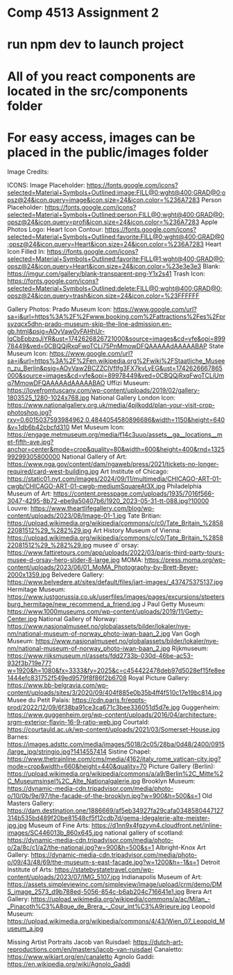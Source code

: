 
# Comp 4513 Assignment 2 
# run npm dev to launch project
# All of you react components are located in the src/components folder
# For easy access, images can be placed in the public/images folder





Image Credits:

ICONS: 
Image Placeholder: https://fonts.google.com/icons?selected=Material+Symbols+Outlined:image:FILL@0;wght@400;GRAD@0;opsz@24&icon.query=image&icon.size=24&icon.color=%236A7283 
Person Placeholder: https://fonts.google.com/icons?selected=Material+Symbols+Outlined:person:FILL@0;wght@400;GRAD@0;opsz@24&icon.query=profi&icon.size=24&icon.color=%236A7283 
Apple Photos Logo: 
Heart Icon Contour: https://fonts.google.com/icons?selected=Material+Symbols+Outlined:favorite:FILL@0;wght@400;GRAD@0;opsz@24&icon.query=Heart&icon.size=24&icon.color=%236A7283
Heart Icon Filled In: https://fonts.google.com/icons?selected=Material+Symbols+Outlined:favorite:FILL@1;wght@400;GRAD@0;opsz@24&icon.query=Heart&icon.size=24&icon.color=%23e3e3e3
Blank: https://imgur.com/gallery/blank-transparent-png-Y1x2s41 
Trash Icon: https://fonts.google.com/icons?selected=Material+Symbols+Outlined:delete:FILL@0;wght@400;GRAD@0;opsz@24&icon.query=trash&icon.size=24&icon.color=%23FFFFFF 

Gallery Photos:
Prado Museum Icon: https://www.google.com/url?sa=i&url=https%3A%2F%2Fwww.booking.com%2Fattractions%2Fes%2Fprsyzqcx5dhn-prado-museum-skip-the-line-admission.en-gb.html&psig=AOvVaw0yFAHhUr-IqCbEpbzqJjYR&ust=1742626826721000&source=images&cd=vfe&opi=89978449&ved=0CBQQjRxqFwoTCLj75PnMmowDFQAAAAAdAAAAABAP
State Museum Icon: https://www.google.com/url?sa=i&url=https%3A%2F%2Fen.wikipedia.org%2Fwiki%2FStaatliche_Museen_zu_Berlin&psig=AOvVaw2BCZZClVfIfg3FX7kvLyEG&ust=1742626667865000&source=images&cd=vfe&opi=89978449&ved=0CBQQjRxqFwoTCLiUmq7MmowDFQAAAAAdAAAAABAO
Uffizi Museum: https://lovefromtuscany.com/wp-content/uploads/2019/02/gallery-1803525_1280-1024x768.jpg
National Gallery London Icon: https://www.nationalgallery.org.uk/media/4pjlkodd/plan-your-visit-crop-photoshop.jpg?rxy=0.6015037593984962,0.4844054580896686&width=1150&height=640&v=1db6b42cbcfd310
Met Museum Icon: https://engage.metmuseum.org/media/f14c3uuo/assets__ga__locations__met-fifth-ave.jpg?anchor=center&mode=crop&quality=80&width=600&height=400&rnd=132599299305800000
National Gallery of Art: https://www.nga.gov/content/dam/ngaweb/press/2021/tickets-no-longer-required/card-west-building.jpg
Art Institute of Chicago: https://static01.nyt.com/images/2024/09/11/multimedia/CHICAGO-ART-01-cwgb/CHICAGO-ART-01-cwgb-mediumSquareAt3X.jpg
Philadelphia Museum of Art: https://content.presspage.com/uploads/1935/7016f566-3047-4295-8b72-ebe9a50407b6/1920_2023-05-31-tt-088.jpg?10000
Louvre: https://www.theartlifegallery.com/blog/wp-content/uploads/2023/08/Image-01-1.jpg 
Tate Britian: https://upload.wikimedia.org/wikipedia/commons/c/c0/Tate_Britain_%285822081512%29_%282%29.jpg
Art History Museum of Vienna: https://upload.wikimedia.org/wikipedia/commons/c/c0/Tate_Britain_%285822081512%29_%282%29.jpg
musee d' orsay: https://www.fattiretours.com/app/uploads/2022/03/paris-third-party-tours-musee-d-orsay-hero-slider-8-large.jpg
MOMA: https://press.moma.org/wp-content/uploads/2023/06/01_MoMA_Photography-by-Brett-Beyer-2000x1359.jpg
Belvedere Gallery: https://www.belvedere.at/sites/default/files/jart-images/_437475375137.jpg
Hermitage Museum: https://www.justgorussia.co.uk/userfiles/images/pages/excursions/stpetersburg_hermitage/new_recommend_a_friend.jpg
J Paul Getty Museum: https://www.1000museums.com/wp-content/uploads/2019/11/Getty-Center.jpg
National Gallery of Norway: https://www.nasjonalmuseet.no/globalassets/bilder/lokaler/nye-nm/national-museum-of-norway_photo-iwan-baan_2.jpg
Van Gogh Museum: https://www.nasjonalmuseet.no/globalassets/bilder/lokaler/nye-nm/national-museum-of-norway_photo-iwan-baan_2.jpg
Rijkmuseum: https://www.rijksmuseum.nl/assets/fdd2733b-030d-46be-ac53-932f3b719e77?w=1920&h=1080&fx=3333&fy=2025&c=c454422478deb97d5028ef15fe8ee1444efc831752f549ed9579f8f86f2b6708
Royal Picture Gallery: https://www.bb-belgravia.com/wp-content/uploads/sites/3/2020/09/404f885e0b35b4ff4f510c17e19bc814.jpg
Musee du Petit Palais: https://cdn.paris.fr/eqpts-prod/2022/12/09/6f38ba91ce3ca671c3bee336051d5d7e.jpg
Guggenheim: https://www.guggenheim.org/wp-content/uploads/2016/04/architecture-srgm-exterior-flavin-16-9-ratio-web.jpg
Courtald: https://courtauld.ac.uk/wp-content/uploads/2021/03/Somerset-House.jpg
Barnes: https://images.adsttc.com/media/images/5018/2c05/28ba/0d48/2400/0915/large_jpg/stringio.jpg?1414557414
Sistine Chapel: https://www.thetrainline.com/cms/media/4162/italy_rome_vatican-city.jpg?mode=crop&width=660&height=440&quality=70
Picture Gallery (Berlin): https://upload.wikimedia.org/wikipedia/commons/a/a9/Berlin%2C_Mitte%2C_Museumsinsel%2C_Alte_Nationalgalerie.jpg
Brooklyn Museum: https://dynamic-media-cdn.tripadvisor.com/media/photo-o/10/0b/9e/97/the-facade-of-the-brooklyn.jpg?w=900&h=500&s=1
Old Masters Gallery: https://dam.destination.one/1886669/af5eb34927fa29cafa0348580447127314b535bd489f20be81548cf5f12cdb7d/gema-ldegalerie-alte-meister-jpg.jpg
Museum of Fine Arts: https://d1nn9x4fgzyvn4.cloudfront.net/inline-images/SC446013b_860x645.jpg
national gallery of scotland: https://dynamic-media-cdn.tripadvisor.com/media/photo-o/2a/8c/c1/a2/the-national.jpg?w=900&h=500&s=1
Albright-Knox Art Gallery: https://dynamic-media-cdn.tripadvisor.com/media/photo-o/09/43/48/69/the-museum-s-east-facade.jpg?w=1200&h=-1&s=1
Detroit Institute of Arts: https://statebystatetravel.com/wp-content/uploads/2023/07/IMG_5107.jpg
Indianapolis Museum of Art: https://assets.simpleviewinc.com/simpleview/image/upload/crm/demo/DMS_image_2573_d9b788ed-5056-854c-b6ab204c716641e1.jpg
Brera Art Gallery: https://upload.wikimedia.org/wikipedia/commons/a/ac/Milan_-_Pinacoth%C3%A8que_de_Brera_-_Cour_int%C3%A9rieure.jpg
Leopold Museum: https://upload.wikimedia.org/wikipedia/commons/4/43/Wien_07_Leopold_Museum_a.jpg 

Missing Artist Portraits
Jacob van Ruisdael: https://dutch-art-reproductions.com/en/masters/jacob-van-ruisdael
Canaletto: https://www.wikiart.org/en/canaletto
Agnolo Gaddi: https://en.wikipedia.org/wiki/Agnolo_Gaddi

